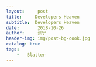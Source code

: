 ```yaml
---
layout:     post
title:     Developers Heaven
subtitle:  Developers Heaven
date:       2018-10-26
author:     张宁
header-img: img/post-bg-cook.jpg
catalog: true
tags:
    - 	Blatter
---
```

